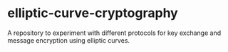 # elliptic-curve-cryptography
A repository to experiment with different protocols for key exchange and message encryption using elliptic curves.
